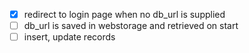 - [x] redirect to login page when no db_url is supplied
- [ ] db_url is saved in webstorage and retrieved on start
- [ ] insert, update records
